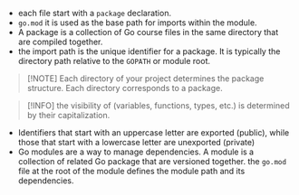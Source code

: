 - each file start with a `package` declaration.
- `go.mod` it is used as the base path for imports within the module.
- A package is a collection of Go course files in the same directory that are compiled together.
- the import path is the unique identifier for a package. It is typically the directory path relative to the `GOPATH` or module root.

> [!NOTE] Each directory of your project determines the package structure. Each directory corresponds to a package.

> [!INFO] the visibility of (variables, functions, types, etc.) is determined by their capitalization.
- Identifiers that start with an uppercase letter are exported (public), while those that start with a lowercase letter are unexported (private)
- Go modules are a way to manage dependencies. A module is a collection of related Go package that are versioned together.
the `go.mod` file at the root of the module defines the module path and its dependencies.
